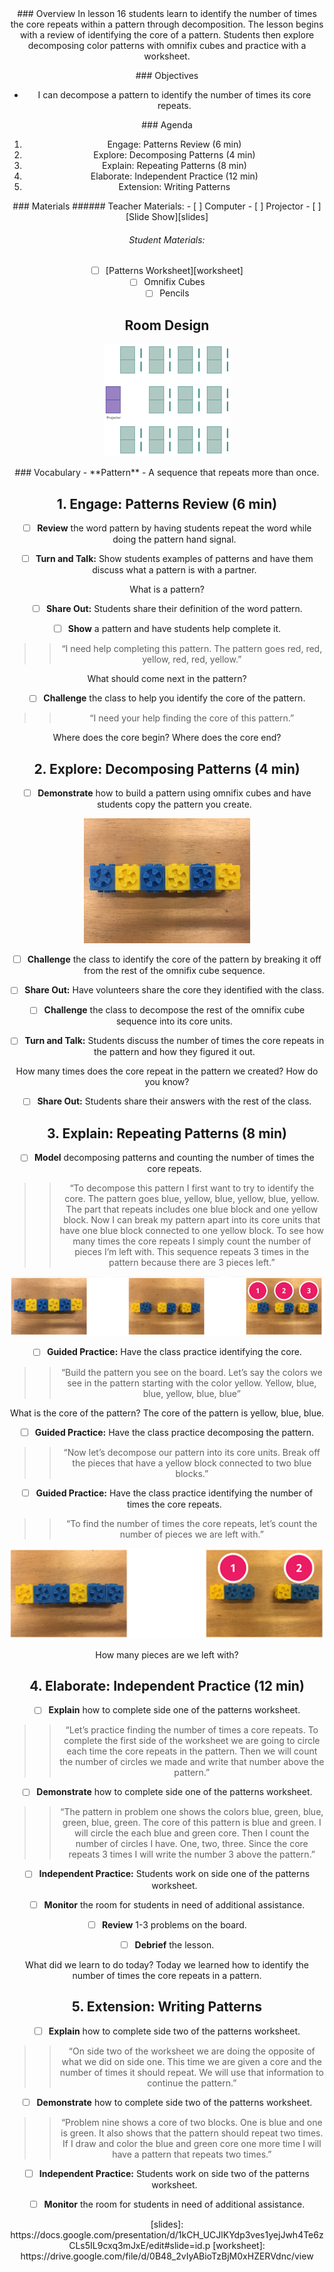 <header class='header' title='Repeating Patterns' subtitle='Lesson 16'/>

<notable>
<iconp src='/icons/activity.png'>### Overview</iconp>
In lesson 16  students learn to identify the number of times the core repeats within a pattern through decomposition. The lesson begins with a review of identifying the core of a pattern. Students then explore decomposing color patterns with omnifix cubes and practice with a worksheet.

<iconp src='/icons/objectives.png'>### Objectives</iconp>
- I can decompose a pattern to identify the number of times its core repeats.

<iconp src='/icons/agenda.png'>### Agenda</iconp>

1. Engage: Patterns Review (6 min)
1. Explore: Decomposing Patterns (4 min)
1. Explain: Repeating Patterns (8 min)
1. Elaborate: Independent Practice (12 min)
1. Extension: Writing Patterns

<note>
<iconp src='/icons/materials.png'>### Materials</iconp>
###### Teacher Materials:
- [ ] Computer
- [ ] Projector
- [ ] [Slide Show][slides]

###### Student Materials:
- [ ] [Patterns Worksheet][worksheet]
- [ ] Omnifix Cubes
- [ ] Pencils
</note>

## Room Design
![room](/images/layout-rows.png)

<note>
<iconp src='/icons/vocab.png'>### Vocabulary</iconp>
- **Pattern** - A sequence that repeats more than once.
</note>

<pagebreak/>

## 1. Engage: Patterns Review (6 min)
- [ ] **Review** the word pattern by having students repeat the word while doing the pattern hand signal.

- [ ] **Turn and Talk:** Show students examples of patterns and have them discuss what a pattern is with a partner.

<iconp type='question'>What is a pattern?</iconp>

- [ ] **Share Out:** Students share their definition of the word pattern.

- [ ] **Show** a pattern and have students help complete it.
>> “I need help completing this pattern. The pattern goes red, red, yellow, red, red, yellow.”

<iconp type='question'>What should come next in the pattern?</iconp>

- [ ] **Challenge** the class to help you identify the core of the pattern.
>> “I need your help finding the core of this pattern.”

<iconp type='question'>Where does the core begin?</iconp>
<iconp type='question'>Where does the core end?</iconp>

## 2. Explore: Decomposing Patterns (4 min)
- [ ] **Demonstrate** how to build a pattern using omnifix cubes and have students copy the pattern you create.

![decomposing](./images/decompose-one.png)

- [ ] **Challenge** the class to identify the core of the pattern by breaking it off from the rest of the omnifix cube sequence.

- [ ] **Share Out:** Have volunteers share the core they identified with the class.

- [ ] **Challenge** the class to decompose the rest of the omnifix cube sequence into its core units.

- [ ] **Turn and Talk:** Students discuss the number of times the core repeats in the pattern and how they figured it out.

<iconp type='question'>How many times does the core repeat in the pattern we created?</iconp>
<iconp type='question'>How do you know?</iconp>

- [ ] **Share Out:** Students share their answers with the rest of the class.

## 3. Explain: Repeating Patterns (8 min)
- [ ] **Model** decomposing patterns and counting the number of times the core repeats.
>> “To decompose this pattern I first want to try to identify the core. The pattern goes blue, yellow, blue, yellow, blue, yellow. The part that repeats includes one blue block and one yellow block. Now I can break my pattern apart into its core units that have one blue block connected to one yellow block. To see how many times the core repeats I simply count the number of pieces I’m left with. This sequence repeats 3 times in the pattern because there are 3 pieces left.”

![decompose](./images/decomposing.png)

- [ ] **Guided Practice:** Have the class practice identifying the core.
>> “Build the pattern you see on the board. Let’s say the colors we see in the pattern starting with the color yellow. Yellow, blue, blue, yellow, blue, blue”

<iconp type='question'>What is the core of the pattern?</iconp>
<iconp type='answer'>The core of the pattern is yellow, blue, blue.</iconp>

- [ ] **Guided Practice:** Have the class practice decomposing the pattern.
>> “Now let’s decompose our pattern into its core units. Break off the pieces that have a yellow block connected to two blue blocks.”

- [ ] **Guided Practice:** Have the class practice identifying the number of times the core repeats.
>> “To find the number of times the core repeats, let’s count the number of pieces we are left with.”

![decompose-two](./images/decomposing-two.png)

<iconp type='question'>How many pieces are we left with?</iconp>

## 4. Elaborate: Independent Practice (12 min)
- [ ] **Explain** how to complete side one of the patterns worksheet.
>> “Let’s practice finding the number of times a core repeats. To complete the first side of the worksheet we are going to circle each time the core repeats in the pattern. Then we will count the number of circles we made and write that number above the pattern.”

- [ ] **Demonstrate** how to complete side one of the patterns worksheet.
>> “The pattern in problem one shows the colors blue, green, blue, green, blue, green. The core of this pattern is blue and green. I will circle the each blue and green core. Then I count the number of circles I have. One, two, three. Since the core repeats 3 times I will write the number 3 above the pattern.”

- [ ] **Independent Practice:** Students work on side one of the patterns worksheet.

- [ ] **Monitor** the room for students in need of additional assistance.

- [ ] **Review** 1-3 problems on the board.

- [ ] **Debrief** the lesson.

<iconp type='question'>What did we learn to do today?</iconp>
<iconp type='answer'>Today we learned how to identify the number of times the core repeats in a pattern.</iconp>

## 5. Extension: Writing Patterns
- [ ] **Explain** how to complete side two of the patterns worksheet.
>> “On side two of the worksheet we are doing the opposite of what we did on side one. This time we are given a core and the number of times it should repeat. We will use that information to continue the pattern.”

- [ ] **Demonstrate** how to complete side two of the patterns worksheet.
>> “Problem nine shows a core of two blocks. One is blue and one is green. It also shows that the pattern should repeat two times. If I draw and color the blue and green core one more time I will have a pattern that repeats two times.”

- [ ] **Independent Practice:** Students work on side two of the patterns worksheet.

- [ ] **Monitor** the room for students in need of additional assistance.

</notable>
[slides]: https://docs.google.com/presentation/d/1kCH_UCJlKYdp3ves1yejJwh4Te6zCLs5IL9cxq3mJxE/edit#slide=id.p
[worksheet]: https://drive.google.com/file/d/0B48_2vIyABioTzBjM0xHZERVdnc/view
